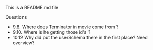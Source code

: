 This is a README.md file 

Questions 
- 9.8. Where does Terminator in movie come from ? 
- 9.10. Where is he getting those id's ? 
- 10.12 Why did put the userSchema there in the first place? 
    Need overview? 
